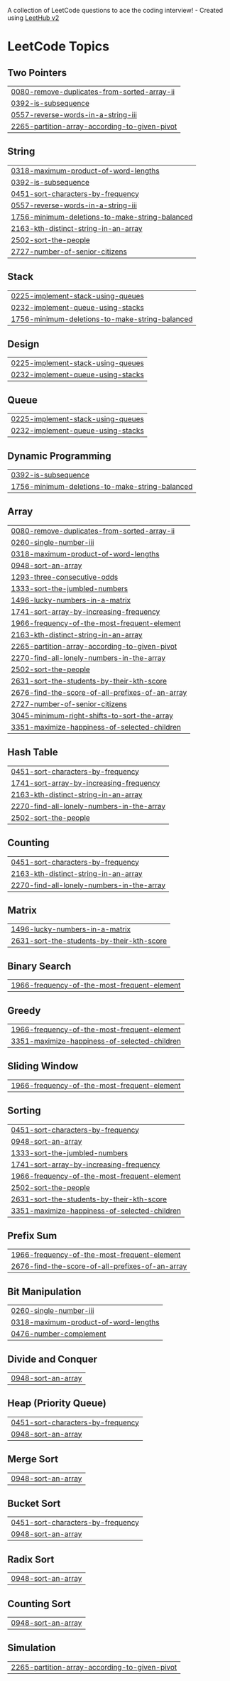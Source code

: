 A collection of LeetCode questions to ace the coding interview! - Created using [LeetHub v2](https://github.com/arunbhardwaj/LeetHub-2.0)
<!---LeetCode Topics Start-->
# LeetCode Topics
## Two Pointers
|  |
| ------- |
| [0080-remove-duplicates-from-sorted-array-ii](https://github.com/Omish1986/LeetCode-Solution/tree/master/0080-remove-duplicates-from-sorted-array-ii) |
| [0392-is-subsequence](https://github.com/Omish1986/LeetCode-Solution/tree/master/0392-is-subsequence) |
| [0557-reverse-words-in-a-string-iii](https://github.com/Omish1986/LeetCode-Solution/tree/master/0557-reverse-words-in-a-string-iii) |
| [2265-partition-array-according-to-given-pivot](https://github.com/Omish1986/LeetCode-Solution/tree/master/2265-partition-array-according-to-given-pivot) |
## String
|  |
| ------- |
| [0318-maximum-product-of-word-lengths](https://github.com/Omish1986/LeetCode-Solution/tree/master/0318-maximum-product-of-word-lengths) |
| [0392-is-subsequence](https://github.com/Omish1986/LeetCode-Solution/tree/master/0392-is-subsequence) |
| [0451-sort-characters-by-frequency](https://github.com/Omish1986/LeetCode-Solution/tree/master/0451-sort-characters-by-frequency) |
| [0557-reverse-words-in-a-string-iii](https://github.com/Omish1986/LeetCode-Solution/tree/master/0557-reverse-words-in-a-string-iii) |
| [1756-minimum-deletions-to-make-string-balanced](https://github.com/Omish1986/LeetCode-Solution/tree/master/1756-minimum-deletions-to-make-string-balanced) |
| [2163-kth-distinct-string-in-an-array](https://github.com/Omish1986/LeetCode-Solution/tree/master/2163-kth-distinct-string-in-an-array) |
| [2502-sort-the-people](https://github.com/Omish1986/LeetCode-Solution/tree/master/2502-sort-the-people) |
| [2727-number-of-senior-citizens](https://github.com/Omish1986/LeetCode-Solution/tree/master/2727-number-of-senior-citizens) |
## Stack
|  |
| ------- |
| [0225-implement-stack-using-queues](https://github.com/Omish1986/LeetCode-Solution/tree/master/0225-implement-stack-using-queues) |
| [0232-implement-queue-using-stacks](https://github.com/Omish1986/LeetCode-Solution/tree/master/0232-implement-queue-using-stacks) |
| [1756-minimum-deletions-to-make-string-balanced](https://github.com/Omish1986/LeetCode-Solution/tree/master/1756-minimum-deletions-to-make-string-balanced) |
## Design
|  |
| ------- |
| [0225-implement-stack-using-queues](https://github.com/Omish1986/LeetCode-Solution/tree/master/0225-implement-stack-using-queues) |
| [0232-implement-queue-using-stacks](https://github.com/Omish1986/LeetCode-Solution/tree/master/0232-implement-queue-using-stacks) |
## Queue
|  |
| ------- |
| [0225-implement-stack-using-queues](https://github.com/Omish1986/LeetCode-Solution/tree/master/0225-implement-stack-using-queues) |
| [0232-implement-queue-using-stacks](https://github.com/Omish1986/LeetCode-Solution/tree/master/0232-implement-queue-using-stacks) |
## Dynamic Programming
|  |
| ------- |
| [0392-is-subsequence](https://github.com/Omish1986/LeetCode-Solution/tree/master/0392-is-subsequence) |
| [1756-minimum-deletions-to-make-string-balanced](https://github.com/Omish1986/LeetCode-Solution/tree/master/1756-minimum-deletions-to-make-string-balanced) |
## Array
|  |
| ------- |
| [0080-remove-duplicates-from-sorted-array-ii](https://github.com/Omish1986/LeetCode-Solution/tree/master/0080-remove-duplicates-from-sorted-array-ii) |
| [0260-single-number-iii](https://github.com/Omish1986/LeetCode-Solution/tree/master/0260-single-number-iii) |
| [0318-maximum-product-of-word-lengths](https://github.com/Omish1986/LeetCode-Solution/tree/master/0318-maximum-product-of-word-lengths) |
| [0948-sort-an-array](https://github.com/Omish1986/LeetCode-Solution/tree/master/0948-sort-an-array) |
| [1293-three-consecutive-odds](https://github.com/Omish1986/LeetCode-Solution/tree/master/1293-three-consecutive-odds) |
| [1333-sort-the-jumbled-numbers](https://github.com/Omish1986/LeetCode-Solution/tree/master/1333-sort-the-jumbled-numbers) |
| [1496-lucky-numbers-in-a-matrix](https://github.com/Omish1986/LeetCode-Solution/tree/master/1496-lucky-numbers-in-a-matrix) |
| [1741-sort-array-by-increasing-frequency](https://github.com/Omish1986/LeetCode-Solution/tree/master/1741-sort-array-by-increasing-frequency) |
| [1966-frequency-of-the-most-frequent-element](https://github.com/Omish1986/LeetCode-Solution/tree/master/1966-frequency-of-the-most-frequent-element) |
| [2163-kth-distinct-string-in-an-array](https://github.com/Omish1986/LeetCode-Solution/tree/master/2163-kth-distinct-string-in-an-array) |
| [2265-partition-array-according-to-given-pivot](https://github.com/Omish1986/LeetCode-Solution/tree/master/2265-partition-array-according-to-given-pivot) |
| [2270-find-all-lonely-numbers-in-the-array](https://github.com/Omish1986/LeetCode-Solution/tree/master/2270-find-all-lonely-numbers-in-the-array) |
| [2502-sort-the-people](https://github.com/Omish1986/LeetCode-Solution/tree/master/2502-sort-the-people) |
| [2631-sort-the-students-by-their-kth-score](https://github.com/Omish1986/LeetCode-Solution/tree/master/2631-sort-the-students-by-their-kth-score) |
| [2676-find-the-score-of-all-prefixes-of-an-array](https://github.com/Omish1986/LeetCode-Solution/tree/master/2676-find-the-score-of-all-prefixes-of-an-array) |
| [2727-number-of-senior-citizens](https://github.com/Omish1986/LeetCode-Solution/tree/master/2727-number-of-senior-citizens) |
| [3045-minimum-right-shifts-to-sort-the-array](https://github.com/Omish1986/LeetCode-Solution/tree/master/3045-minimum-right-shifts-to-sort-the-array) |
| [3351-maximize-happiness-of-selected-children](https://github.com/Omish1986/LeetCode-Solution/tree/master/3351-maximize-happiness-of-selected-children) |
## Hash Table
|  |
| ------- |
| [0451-sort-characters-by-frequency](https://github.com/Omish1986/LeetCode-Solution/tree/master/0451-sort-characters-by-frequency) |
| [1741-sort-array-by-increasing-frequency](https://github.com/Omish1986/LeetCode-Solution/tree/master/1741-sort-array-by-increasing-frequency) |
| [2163-kth-distinct-string-in-an-array](https://github.com/Omish1986/LeetCode-Solution/tree/master/2163-kth-distinct-string-in-an-array) |
| [2270-find-all-lonely-numbers-in-the-array](https://github.com/Omish1986/LeetCode-Solution/tree/master/2270-find-all-lonely-numbers-in-the-array) |
| [2502-sort-the-people](https://github.com/Omish1986/LeetCode-Solution/tree/master/2502-sort-the-people) |
## Counting
|  |
| ------- |
| [0451-sort-characters-by-frequency](https://github.com/Omish1986/LeetCode-Solution/tree/master/0451-sort-characters-by-frequency) |
| [2163-kth-distinct-string-in-an-array](https://github.com/Omish1986/LeetCode-Solution/tree/master/2163-kth-distinct-string-in-an-array) |
| [2270-find-all-lonely-numbers-in-the-array](https://github.com/Omish1986/LeetCode-Solution/tree/master/2270-find-all-lonely-numbers-in-the-array) |
## Matrix
|  |
| ------- |
| [1496-lucky-numbers-in-a-matrix](https://github.com/Omish1986/LeetCode-Solution/tree/master/1496-lucky-numbers-in-a-matrix) |
| [2631-sort-the-students-by-their-kth-score](https://github.com/Omish1986/LeetCode-Solution/tree/master/2631-sort-the-students-by-their-kth-score) |
## Binary Search
|  |
| ------- |
| [1966-frequency-of-the-most-frequent-element](https://github.com/Omish1986/LeetCode-Solution/tree/master/1966-frequency-of-the-most-frequent-element) |
## Greedy
|  |
| ------- |
| [1966-frequency-of-the-most-frequent-element](https://github.com/Omish1986/LeetCode-Solution/tree/master/1966-frequency-of-the-most-frequent-element) |
| [3351-maximize-happiness-of-selected-children](https://github.com/Omish1986/LeetCode-Solution/tree/master/3351-maximize-happiness-of-selected-children) |
## Sliding Window
|  |
| ------- |
| [1966-frequency-of-the-most-frequent-element](https://github.com/Omish1986/LeetCode-Solution/tree/master/1966-frequency-of-the-most-frequent-element) |
## Sorting
|  |
| ------- |
| [0451-sort-characters-by-frequency](https://github.com/Omish1986/LeetCode-Solution/tree/master/0451-sort-characters-by-frequency) |
| [0948-sort-an-array](https://github.com/Omish1986/LeetCode-Solution/tree/master/0948-sort-an-array) |
| [1333-sort-the-jumbled-numbers](https://github.com/Omish1986/LeetCode-Solution/tree/master/1333-sort-the-jumbled-numbers) |
| [1741-sort-array-by-increasing-frequency](https://github.com/Omish1986/LeetCode-Solution/tree/master/1741-sort-array-by-increasing-frequency) |
| [1966-frequency-of-the-most-frequent-element](https://github.com/Omish1986/LeetCode-Solution/tree/master/1966-frequency-of-the-most-frequent-element) |
| [2502-sort-the-people](https://github.com/Omish1986/LeetCode-Solution/tree/master/2502-sort-the-people) |
| [2631-sort-the-students-by-their-kth-score](https://github.com/Omish1986/LeetCode-Solution/tree/master/2631-sort-the-students-by-their-kth-score) |
| [3351-maximize-happiness-of-selected-children](https://github.com/Omish1986/LeetCode-Solution/tree/master/3351-maximize-happiness-of-selected-children) |
## Prefix Sum
|  |
| ------- |
| [1966-frequency-of-the-most-frequent-element](https://github.com/Omish1986/LeetCode-Solution/tree/master/1966-frequency-of-the-most-frequent-element) |
| [2676-find-the-score-of-all-prefixes-of-an-array](https://github.com/Omish1986/LeetCode-Solution/tree/master/2676-find-the-score-of-all-prefixes-of-an-array) |
## Bit Manipulation
|  |
| ------- |
| [0260-single-number-iii](https://github.com/Omish1986/LeetCode-Solution/tree/master/0260-single-number-iii) |
| [0318-maximum-product-of-word-lengths](https://github.com/Omish1986/LeetCode-Solution/tree/master/0318-maximum-product-of-word-lengths) |
| [0476-number-complement](https://github.com/Omish1986/LeetCode-Solution/tree/master/0476-number-complement) |
## Divide and Conquer
|  |
| ------- |
| [0948-sort-an-array](https://github.com/Omish1986/LeetCode-Solution/tree/master/0948-sort-an-array) |
## Heap (Priority Queue)
|  |
| ------- |
| [0451-sort-characters-by-frequency](https://github.com/Omish1986/LeetCode-Solution/tree/master/0451-sort-characters-by-frequency) |
| [0948-sort-an-array](https://github.com/Omish1986/LeetCode-Solution/tree/master/0948-sort-an-array) |
## Merge Sort
|  |
| ------- |
| [0948-sort-an-array](https://github.com/Omish1986/LeetCode-Solution/tree/master/0948-sort-an-array) |
## Bucket Sort
|  |
| ------- |
| [0451-sort-characters-by-frequency](https://github.com/Omish1986/LeetCode-Solution/tree/master/0451-sort-characters-by-frequency) |
| [0948-sort-an-array](https://github.com/Omish1986/LeetCode-Solution/tree/master/0948-sort-an-array) |
## Radix Sort
|  |
| ------- |
| [0948-sort-an-array](https://github.com/Omish1986/LeetCode-Solution/tree/master/0948-sort-an-array) |
## Counting Sort
|  |
| ------- |
| [0948-sort-an-array](https://github.com/Omish1986/LeetCode-Solution/tree/master/0948-sort-an-array) |
## Simulation
|  |
| ------- |
| [2265-partition-array-according-to-given-pivot](https://github.com/Omish1986/LeetCode-Solution/tree/master/2265-partition-array-according-to-given-pivot) |
<!---LeetCode Topics End-->